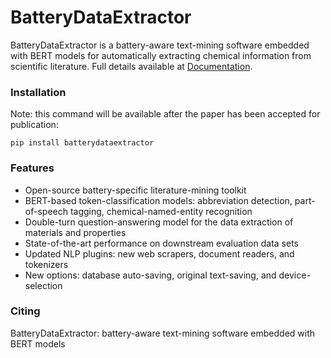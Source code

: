 # BatteryDataExtractor
BatteryDataExtractor is a battery-aware text-mining software embedded with BERT models for automatically extracting chemical information from scientific literature. Full details available at [Documentation](https://batterydataextractor.readthedocs.io/en/latest/index.html).

### Installation 
Note: this command will be available after the paper has been accepted for publication:
```angular2html
pip install batterydataextractor
```
### Features
   * Open-source battery-specific literature-mining toolkit
   * BERT-based token-classification models: abbreviation detection, part-of-speech tagging, chemical-named-entity recognition
   * Double-turn question-answering model for the data extraction of materials and properties
   * State-of-the-art performance on downstream evaluation data sets
   * Updated NLP plugins: new web scrapers, document readers, and tokenizers
   * New options: database auto-saving, original text-saving, and device-selection

### Citing

BatteryDataExtractor: battery-aware text-mining software embedded with BERT models
